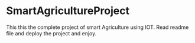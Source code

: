 # SmartAgricultureProject
This this the complete project of smart Agriculture using IOT. Read readme file and deploy the project and enjoy.
